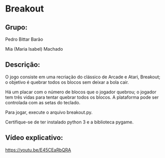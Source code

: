 # Breakout

## Grupo:
Pedro Bittar Barão

Mia (Maria Isabel) Machado

## Descrição:
O jogo consiste em uma recriação do clássico de Arcade e Atari, Breakout; o objetivo é quebrar todos os blocos sem deixar a bola cair.

Há um placar com o número de blocos que o jogador quebrou; o jogador tem três vidas para tentar quebrar todos os blocos.
A plataforma pode ser controlada com as setas do teclado.

Para jogar, execute o arquivo breakout.py.

Certifique-se de ter instalado python 3 e a biblioteca pygame.

## Vídeo explicativo:

https://youtu.be/E45CEaRbQRA
